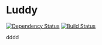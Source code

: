 # Luddy
[![Dependency Status](https://david-dm.org/Kurosnape/Luddy.svg)](https://david-dm.org/Kurosnape/Luddy) [![Build Status](https://travis-ci.org/Kurosnape/Luddy?branch=master)](https://travis-ci.org/Kurosnape/Luddy)

dddd